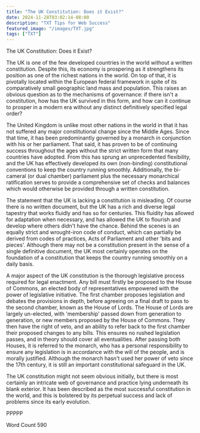 ```yaml
---
title: "The UK Constitution: Does it Exist?"
date: 2024-11-28T03:02:14-08:00
description: "TXT Tips for Web Success"
featured_image: "/images/TXT.jpg"
tags: ["TXT"]
---
```


The UK Constitution: Does it Exist?

The UK is one of the few developed countries in the world without a written constitution.  Despite this, its economy is prospering as it strengthens its position as one of the richest nations in the world.  On top of that, it is pivotally located within the European federal framework in spite of its comparatively small geographic land mass and population.  This raises an obvious question as to the mechanisms of governance: if there isn't a constitution, how has the UK survived in this form, and how can it continue to prosper in a modern era without any distinct definitively specified legal order?

The United Kingdom is unlike most other nations in the world in that it has not suffered any major constitutional change since the Middle Ages.  Since that time, it has been predominantly governed by a monarch in conjunction with his or her parliament.  That said, it has proven to be of continuing success throughout the ages without the strict written form that many countries have adopted.  From this has sprung an unprecedented flexibility, and the UK has effectively developed its own (non-binding) constitutional conventions to keep the country running smoothly.  Additionally, the bi-cameral (or dual chamber) parliament plus the necessary monarchical ratification serves to provide a comprehensive set of checks and balances which would otherwise be provided through a written constitution.

The statement that the UK is lacking a constitution is misleading.  Of course there is no written document, but the UK has a rich and diverse legal tapestry that works fluidly and has so for centuries.  This fluidity has allowed for adaptation when necessary, and has allowed the UK to flourish and develop where others didn't have the chance.  Behind the scenes is an equally strict and wrought-iron code of conduct, which can partially be derived from codes of practices, Acts of Parliament and other 'bits and pieces'.  Although there may not be a constitution present in the sense of a single definitive document, the UK most certainly operates on the foundation of a constitution that keeps the country running smoothly on a daily basis.

A major aspect of the UK constitution is the thorough legislative process required for legal enactment.  Any bill must firstly be proposed to the House of Commons, an elected body of representatives empowered with the power of legislative initiative.  The first chamber proposes legislation and debates the provisions in depth, before agreeing on a final draft to pass to the second chamber, known as the House of Lords.  The House of Lords are largely un-elected, with 'membership' passed down from generation to generation, or new members proposed by the House of Commons.  They then have the right of veto, and an ability to refer back to the first chamber their proposed changes to any bills.  This ensures no rushed legislation passes, and in theory should cover all eventualities.  After passing both Houses, it is referred to the monarch, who has a personal responsibility to ensure any legislation is in accordance with the will of the people, and is morally justified.  Although the monarch hasn't used her power of veto since the 17th century, it is still an important constitutional safeguard in the UK.

The UK constitution might not seem obvious initially, but there is most certainly an intricate web of governance and practice lying underneath its blank exterior.  It has been described as the most successful constitution in the world, and this is bolstered by its perpetual success and lack of problems since its early evolution.  

PPPPP

Word Count 590

